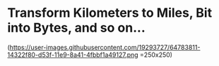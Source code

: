 # Transform Kilometers to Miles, Bit into Bytes, and so on...

(https://user-images.githubusercontent.com/19293727/64783811-14322f80-d53f-11e9-8a41-4fbbf1a49127.png =250x250)

